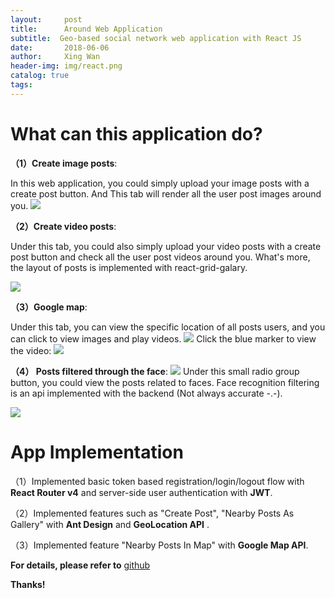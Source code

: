 ```yaml
---
layout:     post
title:      Around Web Application
subtitle:  Geo-based social network web application with React JS
date:       2018-06-06
author:     Xing Wan
header-img: img/react.png
catalog: true
tags:
---
```


> 

# What can this application do? 
**（1）Create image posts**:

In this web application, you could simply upload your image posts with a create post button. And This tab will render all the user post images around you.
![](https://lh3.googleusercontent.com/NEe5Io-wTMwHjsIAGQ8UHgw5mcNBETEl__uW_yaf_nM401UMlhASBWkPjQav7zskmvESjalsd7A0-ctjsmhxjk0V83EaF2Fi7pwBhavTXDLX9DHM9H7Ti_YQX0X15Ju6sT15KikStTrgcqwHaCcwYYszdYgt6JDzcZ-6M751tI0EXGICKFE4_lfEOq_J3YrLgz818AWW4hUjBhoI21Y_6HB4gf_4peL20X2EsiSkT4x3LbW3zGYA6Q_h5y7zYyW31EoI5VQARl1mCo_lQdirHPkwOnrZV_NSP23_WbJ4opCAMRVRPy62lueBPBiGJUzi9sORH9_loVnLeaLGSNPlUKqrVgeWnCKfZgC0JACBSI_wQVzLukaHgZP161MdboT9dX34odrVxtEa_34buEE8S4lq3kTq-h8mbqmPl5rHYy99puCCKY69s3ZTYfWGU9ueBilB_RcIQJouiCxqT60tNMU27yn5bPtAHsfNxD2wi9AoxYfH7ZMh6t6R4BRuBV_gZ7MQDH3GFEuK38UTse8R8ElTG59-H9UQlSeioP1dDoYx3JeLG8ouLc6ZFgy7OUJrzcque9c__WFb_mdh5oiyQN_Mf8IBrC8OvZp9F3WgSrTAuojTTWW65Rus3dwFpwDxrktNxSoKw-DGYeIsVSMK394=w1435-h699-no)

**（2）Create video posts**:

Under this tab, you could also simply upload your video posts with a create post button and check all the user post videos around you. What's more, the layout of posts is implemented with react-grid-galary.

![](https://lh3.googleusercontent.com/hc_PEpg04ongxrm4VRVRkqOUmWABK46_PlAmgTuKC2012nh1FhAB3Ary6T7rvLOE2-uErUOH1-lDSwdY6ZfUCe5NuNJgSOV3_c5lQmBiqakgCYMvxr41732PMXIDHqGynvhRYxchukgcRPJmzZh8qL1EhlKs86jEuY0HjaOF1jQhGf8g5xf57SN8u8snsemNJQbxU2GeWilgFhC-eZLvFmYnIOkv3p4-tZpQo_OvB7WOqjak4v7vwfGnDzoIumlNBqn72wUwwwZGKRO_J1tDkKenPBazrBB6KVj8_MEElHkCbU8oN-JA3SFWJpdfEKnGv7mMNwSblU-B7gm_YtiDnb3I8TjhION1BD6DZR9OEwfjNfZlRsi5qasiv1VYq64V9--jWDkorH1F6wyZJ695PF35HRX-UVUK3lvcQuMOgA4uTHaUgwLEqcdmta6vMLVdA6_c8vEM7_h-khOZk7EOt4gdyrUwmUyrC40lxN-YdOXksglKKrHYg38YxHvwgiuBtXE5Nvgae26qzfHiz87gfPjsd3k_r6O6I3egx2jGe-ZSIG_kbesUQUxTeU6sfSAd5fmQLa-PHSMOAcpx0g0lIYTJDFufaQtMjvnKRLDVu8arjdnEY0Va3j2VSsbBhd9ctETw5iklYJKQoyDCGAygS3s=w1433-h745-no)

**（3）Google map**:

Under this tab, you can view the specific location of all posts users, and you can click to view images and play videos.
![](https://lh3.googleusercontent.com/k0PrhcVFwnLUbivO99i9ukGTw7TftcK4qqCJwd5AceIrydqGgTUHqK8MevvcraKR0GOstZOkgAguKnqN482y-E5qBvHxn3ekFt0xQsC7wARIEu0-5OM2FpE0BweOvpslMKAD3iHFfZ1xMaOKudHLPXj3hkq3TDWkzuc8JXLyepwrKp2wRqDcSLVCV8oqoh4hGNrMpYqtgpLhYYWGlf9nnj9nwOBStKyCfk8viOWLoWbI-J8wQnlXOqigW927vEBtpHplQTysYx7EQd5OhSrvUc37UzNp1_9OgLrJLe-TrHcuxoYDKizWgFz4L3DlGf1dhaciejEGiUppGXXQB7c3aookGQl6syQ9B3AC38o4BOBecITxYQTpSNptFLScSHu83KpuHVEail3VAWGRcWe0POMurYWPLSfnC4OicB1Lolz0DVMBiwFjuQ0HUKfdI4zlHDJx0UqlvhO4BWgKWuf2-Kqb8Os0-tNAgdNq083SxCT4RTsz8xdlrji9Ia5wJJqxEPLFmyetdQpBBqXSPpWi_EdtvSqVq_bNJ-EhlPYN5HNr6SR-D2UcyFxWIUr_cFghJ5u2w2kMeJpeQxkq9dwO_OBJM1Vy3ZoR96iJ157GiyNN9YGLW8739BPTn1VpRpdDG2cSErimHbdJIyZBXFD9Blc=w1432-h740-no)
Click the blue marker to view the video:
![](https://lh3.googleusercontent.com/Hs4j6Cf0Xft-RY2EuH4hva6jJX-JuQFSEJ459b_jSaIEXKF2i5aC9h3tS307s626mqnIel3BFVJHtO8Nejq2XB7GfaajwlCLv6ufMD2MMFdBkz-MlI3s24mrsgje5ZPbNCZjm4aj_WjvPaTRuS6X2KPDDKOnZPFvdqfztHnZ14Xe952AD_mHbJiUrH5SAUJOBwEgtjVL7jmvVLZDT_cUNZ2iz294W4t1yy8aJ6bQedX62rL7Fh3TPnSl6bYKCEn3CrvLqvKyW3Rv7C0wviyrGALHg2VmghOVX7gIvW9vnvjMPfJiO0wPiZNzrmkDSva6xcQIS6ofFnuaHQhf1zK7pCf1neaSp_dsHwlB0V9gK76U4OzSZVPM-A98i40GYSBRaAYCBSOTkOgKBCABd7gwET1HkWC9w5pXwjk0802roEWwAmYpPs8ttEYJDM7iGMY1kSKXR3jocaIkGexwqKN_myW6XbUWq_XUJ4YOQHObW4OvcamTwi4T63LsNmMn5W3X-5291R-0MYEnZ5t2JeyGvXgK3OjA8FXlNbdJ32ZjP3LyZiz5znrBl1avlihR7xK6m4-J88oGmpJ97FCgJAI1Ay6N9IrJCZJIC8YjZvT_rdlUGo7DEn0tcXagtBtiLu3sgrBSKJDWCFIGISSTmWc4BJ0=w1433-h742-no)

**（4） Posts filtered through the face**:
![](https://lh3.googleusercontent.com/g5Ug-FBunRwbxjStcrMP8EdJLNDWWseXWekxw9VA2YWRH8YLIJx5h_t9QUrc6By8ER4rCUtZQHAet_ZyQJAthlKUrKZNTD8dY7jY9_AS11JjyrYkujiYTJHRRgbco_Sn9eLlsnorZXbDVAaS5z_WkfwZPe6xtJXRyfVa6vIgu4fm5W6xXxmyERAoLVb0z9NRDaSDz6qZ1fwhGKqLTpxAT1NHwJ8eM1jQEd04RF81fptK73NaMuRf46YQC_GfZz9-9mV0eEKFhTcuqCZdKaD9F5zUpAprPfeIFXO3c5cwePbHxKiiFLEyCD67jwGDgroADAXZFzE7bGL3nX_0YvLmzJ8ab_Ip8ojVpxaO4x_zH10P1LbAz0013WF7sfPATTUBna2gGk8tETqgJdEmLCeZ9qCa9q-QNpQN1ex3lOKxFTCXTRZLagVcrYxTHjdlH84KlYEc4tUr1-r6D4JjFv_g1kPaoLcLfGt2pQOnUJBy6mkJVMzYSG3Ue6v7j-dOLbMwpkyrRJN7dYACup6-A1v_US8wBFxVDnMgqAgu5CM9vkWYZwLpPhPJ7GADKCEtGE8T9zAXDsyG9Z3HrV89lxq_uRii_BVzSWqEgarpwZKRXs7HtqjZ-Zn2Wr6LMqT-CsJC4BORMg1abvhE_ZqBdCZhqOo=w533-h86-no)
Under this small radio group button, you could view the posts related to faces. Face recognition filtering is an api implemented with the backend (Not always accurate -.-).

![](https://lh3.googleusercontent.com/CXx4H4gj4ALPRrgzfFAmGgWrjv9Ih2VIwrV_rXH_TDbuxRPxCFvHcTyEukFo2nVxOXsldsPxk2FTfxwHS-ljue5k5Zhhpd98L_b3mQEZgN5aSt64bKTd8e4iVC0fE7UCyniC5zbcKQ2H_6GNv9FN8su27B4FmkLs1wr8GL5kyxrFbhbKaysJZcMyHXmDrsQF80MxfNBDRRgP4aQBczqXzca3O4jpKaWsoT42EAeF9DAIWht5m_T4EjCwTe2kqdi9S4s6rLXv0Kgi8yYST_t2uLVMEVZyr778gjrbT2MgGY1GPRvwnk-z-P3T_FeeFShho0b7dueUc0126qafhClHg570qmPAfaWOOzmwrl-dkDesB7Y-mnA42Fapon4v-6kNIc5B91pOCPiw_glEuEPhdzhchLu7kEsdjuKDyp44H1dKKSfYfsIb1KCdIZt1wpCynpZLOvsFh3e1TQMfTGlTJqW0CMGFmBkshSphZB7x5HDHOgABQ-u7J3QRERbIaOyXPZP7nHfAgw0FW2YSrSa37se0_yAfNJ9nnpsA_JK2_k2cFWBTbjTxbyGmtf3mv-sgf_4kz1lIVXtFVbZZjXpZC4cj6Vxz09wxKxgpDbuJGVptUYinttrpYCnrf3hPDH7sgF2epCSWZ4HK-9Wt36TqQbg=w1431-h692-no)

# App Implementation

（1）Implemented basic token based registration/login/logout flow with **React Router v4** and server-side user authentication with **JWT**.

（2）Implemented features such as "Create Post", "Nearby Posts As Gallery" with **Ant Design** and **GeoLocation API** .

（3）Implemented feature "Nearby Posts In Map" with **Google Map API**.

**For details, please refer to** [github](https://github.com/bigAppleIsBiggerThanApple/AroundWebApp)

**Thanks!**
<!--stackedit_data:
eyJoaXN0b3J5IjpbMTk3MTUzMDUzNF19
-->